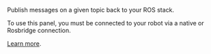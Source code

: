 Publish messages on a given topic back to your ROS stack.

To use this panel, you must be connected to your robot via a native or Rosbridge connection.

[Learn more](https://foxglove.dev/docs/panels/publish).
